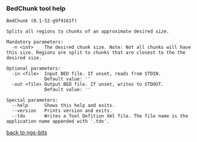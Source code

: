 ### BedChunk tool help
	BedChunk (0.1-52-g9f9161f)
	
	Splits all regions to chunks of an approximate desired size.
	
	Mandatory parameters:
	  -n <int>    The desired chunk size. Note: Not all chunks will have this size. Regions are split to chunks that are closest to the the desired size.
	
	Optional parameters:
	  -in <file>  Input BED file. If unset, reads from STDIN.
	              Default value: ''
	  -out <file> Output BED file. If unset, writes to STDOUT.
	              Default value: ''
	
	Special parameters:
	  --help      Shows this help and exits.
	  --version   Prints version and exits.
	  --tdx       Writes a Tool Defition Xml file. The file name is the application name appended with '.tdx'.
	
[back to ngs-bits](https://github.com/marc-sturm/ngs-bits)